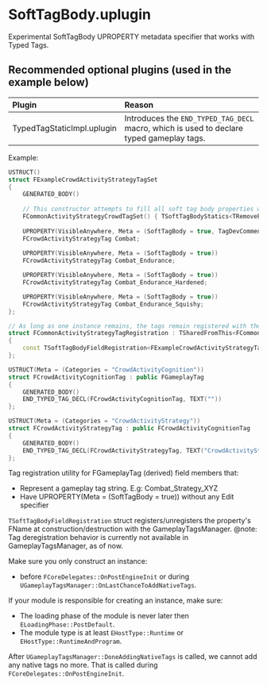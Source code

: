 # SoftTagBody.uplugin
Experimental SoftTagBody UPROPERTY metadata specifier that works with Typed Tags.

## Recommended optional plugins (used in the example below)
| Plugin | Reason |
| :----- | :----- |
| TypedTagStaticImpl.uplugin | Introduces the `END_TYPED_TAG_DECL` macro, which is used to declare typed gameplay tags. |

Example:
```cpp
USTRUCT()
struct FExampleCrowdActivityStrategyTagSet
{
	GENERATED_BODY()
	
	// This constructor attempts to fill all soft tag body properties with its corresponding tag value.
	FCommonActivityStrategyCrowdTagSet() { TSoftTagBodyStatics<TRemovePointer<decltype(this)>::Type>::InitFields<FCrowdActivityStrategyTag>(this); }
	
	UPROPERTY(VisibleAnywhere, Meta = (SoftTagBody = true, TagDevComment = "Tag dev comment that's used when this property gets registered as native gameplay tag. "))
	FCrowdActivityStrategyTag Combat;
	
	UPROPERTY(VisibleAnywhere, Meta = (SoftTagBody = true))
	FCrowdActivityStrategyTag Combat_Endurance;

	UPROPERTY(VisibleAnywhere, Meta = (SoftTagBody = true))
	FCrowdActivityStrategyTag Combat_Endurance_Hardened;

	UPROPERTY(VisibleAnywhere, Meta = (SoftTagBody = true))
	FCrowdActivityStrategyTag Combat_Endurance_Squishy;
};

// As long as one instance remains, the tags remain registered with the gameplay tags module.
struct FCommonActivityStrategyTagRegistration : TSharedFromThis<FCommonActivityStrategyTagRegistration>
{
	const TSoftTagBodyFieldRegistration<FExampleCrowdActivityStrategyTagSet, FCrowdActivityStrategyTag> CrowdRegistration;
};
```

```cpp
USTRUCT(Meta = (Categories = "CrowdActivityCognition"))
struct FCrowdActivityCognitionTag : public FGameplayTag
{
	GENERATED_BODY()
	END_TYPED_TAG_DECL(FCrowdActivityCognitionTag, TEXT(""))
};

USTRUCT(Meta = (Categories = "CrowdActivityStrategy"))
struct FCrowdActivityStrategyTag : public FCrowdActivityCognitionTag
{
	GENERATED_BODY()
	END_TYPED_TAG_DECL(FCrowdActivityStrategyTag, TEXT("CrowdActivityStrategy"))
};
```



Tag registration utility for FGameplayTag (derived) field members that:
- Represent a gameplay tag string. E.g: Combat_Strategy_XYZ
- Have UPROPERTY(Meta = (SoftTagBody = true)) without any Edit specifier

`TSoftTagBodyFieldRegistration` struct registers/unregisters the property's FName at construction/destruction with the GameplayTagsManager.
@note: Tag deregistration behavior is currently not available in GameplayTagsManager, as of now.

Make sure you only construct an instance:
- before `FCoreDelegates::OnPostEngineInit` or during `UGameplayTagsManager::OnLastChanceToAddNativeTags`.

If your module is responsible for creating an instance, make sure:
- The loading phase of the module is never later then `ELoadingPhase::PostDefault`.
- The module type is at least `EHostType::Runtime` or `EHostType::RuntimeAndProgram`.

After `UGameplayTagsManager::DoneAddingNativeTags` is called, we cannot add any native tags no more.
That is called during `FCoreDelegates::OnPostEngineInit`.


